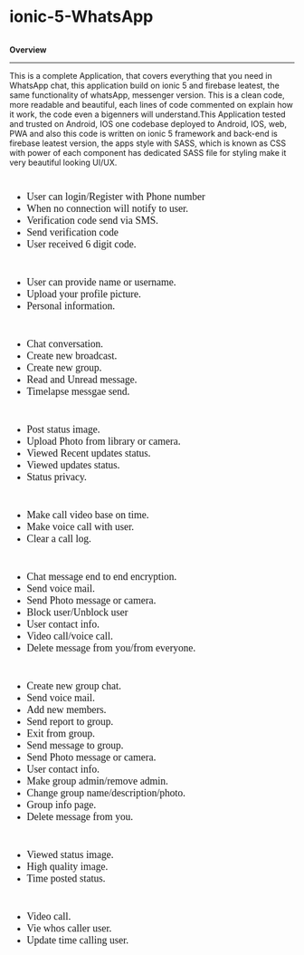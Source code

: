 # ionic-5-WhatsApp
<div style="text-align: center;">
        <img src="image/Inline-review.png" alt="">
    </div>
    <p><strong>Overview</strong> </p>
    <hr>

This is a complete Application, that covers everything that you need in WhatsApp chat, this application build on ionic 5 and firebase leatest, the same functionality of whatsApp, messenger version. This is a clean code, more readable and beautiful, each lines of code commented on explain how it work, the code even a bigenners will understand.This Application tested and trusted on Android, IOS one codebase deployed to Android, IOS, web, PWA and also this code is written on ionic 5 framework and back-end is firebase leatest version, the apps style with SASS, which is known as CSS with power of each component has dedicated SASS file for styling make it very beautiful looking UI/UX.

   <div class="image01">
        <div style="text-align: center;">
            <img src="image/01.png" alt="">
        </div>
        <div style="font-size: large; font-family: Georgia, 'Times New Roman', Times, serif; padding-top: 10px;">
            <ul>
                <li>User can login/Register with Phone number</li>
                <li>When no connection will notify to user.</li>
                <li>Verification code send via SMS.</li>
                <li>Send verification code</li>
                <li>User received 6 digit code. </li>
            </ul>
        </div>
    </div>
    <div class="image02">
        <div style="text-align: center;">
            <img src="image/02.png" alt="">
        </div>
        <div style="font-size: large; font-family: Georgia, 'Times New Roman', Times, serif; padding-top: 10px;">
            <ul>
                <li>User can provide name or username.</li>
                <li>Upload your profile picture.</li>
                <li>Personal information.</li>
            </ul>
        </div>
    </div>
    <div class="image03">
        <div style="text-align: center;">
            <img src="image/03.png" alt="">
        </div>
        <div style="font-size: large; font-family: Georgia, 'Times New Roman', Times, serif; padding-top: 10px;">
            <ul>
                <li>Chat conversation.</li>
                <li>Create new broadcast.</li>
                <li>Create new group.</li>
                <li>Read and Unread message.</li>
                <li>Timelapse messgae send.</li>
            </ul>
        </div>
    </div>
    <div class="image04">
        <div style="text-align: center;">
            <img src="image/04.png" alt="">
        </div>
        <div style="font-size: large; font-family: Georgia, 'Times New Roman', Times, serif; padding-top: 10px;">
            <ul>
                <li>Post status image.</li>
                <li>Upload Photo from library or camera.</li>
                <li>Viewed Recent updates status.</li>
                <li>Viewed updates status.</li>
                <li>Status privacy.</li>
            </ul>
        </div>
    </div>
    <div class="image05">
        <div style="text-align: center;">
            <img src="image/05.png" alt="">
        </div>
        <div style="font-size: large; font-family: Georgia, 'Times New Roman', Times, serif; padding-top: 10px;">
            <ul>
                <li>Make call video base on time.</li>
                <li>Make voice call with user.</li>
                <li>Clear a call log.</li>
            </ul>
        </div>
    </div>
    <div class="image06">
        <div style="text-align: center;">
            <img src="image/06.png" alt="">
        </div>
        <div style="font-size: large; font-family: Georgia, 'Times New Roman', Times, serif; padding-top: 10px;">
            <ul>
                <li>Chat message end to end encryption.</li>
                <li>Send voice mail.</li>
                <li>Send Photo message or camera.</li>
                <li>Block user/Unblock user</li>
                <li>User contact info.</li>
                <li>Video call/voice call.</li>
                <li>Delete message from you/from everyone.</li>
            </ul>
        </div>
    </div>
    <div class="image07">
        <div style="text-align: center;">
            <img src="image/07.png" alt="">
        </div>
        <div style="font-size: large; font-family: Georgia, 'Times New Roman', Times, serif; padding-top: 10px;">
            <ul>
                <li>Create new group chat.</li>
                <li>Send voice mail.</li>
                <li>Add new members.</li>
                <li>Send report to group.</li>
                <li>Exit from group.</li>
                <li>Send message to group.</li>
                <li>Send Photo message or camera.</li>
                <li>User contact info.</li>
                <li>Make group admin/remove admin.</li>
                <li>Change group name/description/photo.</li>
                <li>Group info page.</li>
                <li>Delete message from you.</li>
            </ul>
        </div>
    </div>
    <div class="image08">
        <div style="text-align: center;">
            <img src="image/08.png" alt="">
        </div>
        <div style="font-size: large; font-family: Georgia, 'Times New Roman', Times, serif; padding-top: 10px;">
            <ul>
                <li>Viewed status image.</li>
                <li>High quality image.</li>
                <li>Time posted status.</li>
            </ul>
        </div>
    </div>
    <div class="image09">
        <div style="text-align: center;">
            <img src="image/09.png" alt="">
        </div>
        <div style="font-size: large; font-family: Georgia, 'Times New Roman', Times, serif; padding-top: 10px;">
            <ul>
                <li>Video call.</li>
                <li>Vie whos caller user.</li>
                <li>Update time calling user.</li>
            </ul>
        </div>
    </div>
    <div class="image10">
        <div style="text-align: center;">
            <img src="image/10.png" alt="">
        </div>
    </div>
